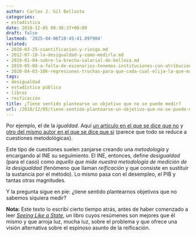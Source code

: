 ```yaml
---
author: Carlos J. Gil Bellosta
categories:
- estadística
date: 2018-12-05 08:30:37+00:00
draft: false
lastmod: '2025-04-06T18:45:41.897984'
related:
- 2020-03-25-cuantificacion-y-riesgo.md
- 2012-07-10-la-desigualdad-y-como-medirla.md
- 2019-01-04-sobre-la-brecha-salarial-de-belleza.md
- 2019-05-08-a-falta-de-escenarios-tenemos-instituciones-con-atribuciones-solapadas.md
- 2020-04-03-10k-regresiones-truchas-para-que-cada-cual-elija-la-que-mas-le-cuadre.md
tags:
- desigualdad
- estadística pública
- libros
- reificación
title: ¿Tiene sentido plantearse un objetivo que no se puede medir?
url: /2018/12/05/tiene-sentido-plantearse-un-objetivo-que-no-se-puede-medir/
---
```


Por ejemplo, el de la _igualdad_. Aquí [un artículo en el que se dice que no](http://nadaesgratis.es/bentolila/ha-crecido-la-desigualdad-en-espana-hmm) y [otro del mismo autor en el que se dice que sí](http://nadaesgratis.es/bentolila/ha-crecido-la-desigualdad-en-espana-ii-pues-va-a-ser-que-si) (parece que todo se reduce a cuestiones metodológicas).

Este tipo de cuestiones suelen zanjarse creando una _metodología_ y encargando al INE su seguimiento. El INE, entonces, define _desigualdad_ (para el caso) como _aquello que mide nuestra metodología de medición de la desigualdad_ (fenómeno que llaman _reificación_ y que consiste en sustituir la sustancia por el método). Lo mismo pasa con el desempleo, el PIB y tantas otras magnitudes.

Y la pregunta sigue en pie: ¿tiene sentido plantearnos objetivos que no sabemos siquiera medir?

**Nota:** Este texto lo escribí cierto tiempo atrás, antes de haber comenzado a leer [_Seeing Like a State_](https://en.wikipedia.org/wiki/Seeing_Like_a_State), un libro cuyos resúmenes son mejores que él mismo y que arroja luz, mucha luz, sobre el problema y que ofrece una visión alternativa sobre el espinoso asunto de la reificación.